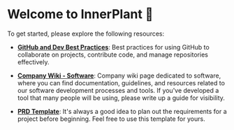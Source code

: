 # Welcome to InnerPlant 🌱

To get started, please explore the following resources:

- **[GitHub and Dev Best Practices](https://github.com/InnerPlant/.github/blob/main/README.md)**: Best practices for using GitHub to collaborate on projects, contribute code, and manage repositories effectively.

- **[Company Wiki - Software](https://sites.google.com/innerplant.com/innerwiki/software)**: Company wiki page dedicated to software, where you can find documentation, guidelines, and resources related to our software development processes and tools. If you've developed a tool that many people will be using, please write up a guide for visibility.

- **[PRD Template](https://docs.google.com/document/d/16rlG2PMNmhj8rH4q4BryuydS9yjCwQJGWo11tVci-AU/edit)**: It's always a good idea to plan out the requirements for a project before beginning. Feel free to use this template for yours.
